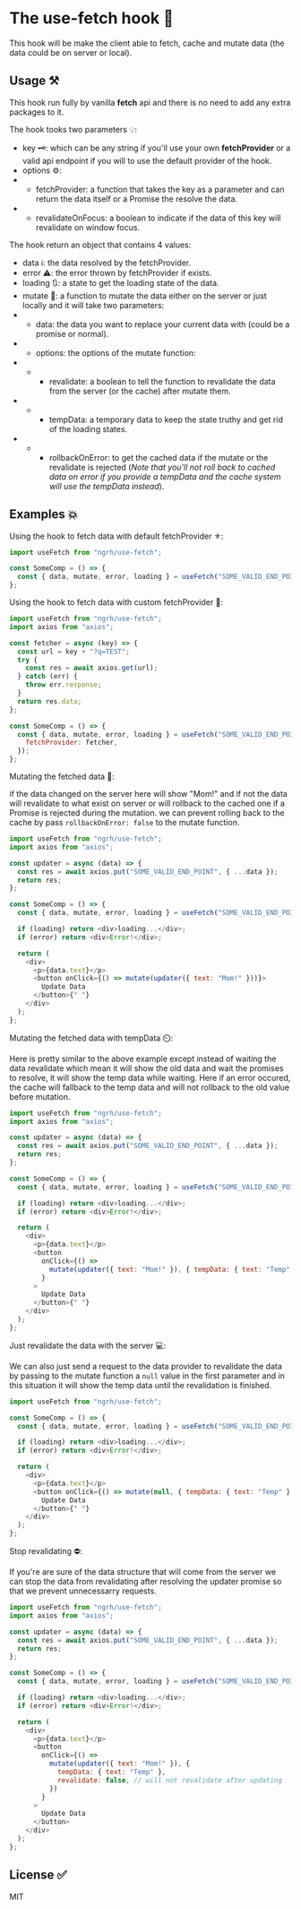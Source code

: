 # The use-fetch hook 🚀

This hook will be make the client able to fetch, cache and mutate data (the data could be on server or local).

## Usage ⚒️

This hook run fully by vanilla **fetch** api and there is no need to add any extra packages to it.

The hook tooks two parameters 💡:

- key 🗝️: which can be any string if you'll use your own **fetchProvider** or a valid api endpoint if you will to use the default provider of the hook.
- options ⚙️:
- - fetchProvider: a function that takes the key as a parameter and can return the data itself or a Promise the resolve the data.
- - revalidateOnFocus: a boolean to indicate if the data of this key will revalidate on window focus.

The hook return an object that contains 4 values:

- data ℹ️: the data resolved by the fetchProvider.
- error ⚠️: the error thrown by fetchProvider if exists.
- loading 🔃: a state to get the loading state of the data.
- mutate 💫: a function to mutate the data either on the server or just locally and it will take two parameters:
- - data: the data you want to replace your current data with (could be a promise or normal).
- - options: the options of the mutate function:
- - - revalidate: a boolean to tell the function to revalidate the data from the server (or the cache) after mutate them.
- - - tempData: a temporary data to keep the state truthy and get rid of the loading states.
- - - rollbackOnError: to get the cached data if the mutate or the revalidate is rejected (_Note that you'll not roll back to cached data on error if you provide a tempData and the cache system will use the tempData instead_).

## Examples 💥

Using the hook to fetch data with default fetchProvider ⚜️:

```js
import useFetch from "ngrh/use-fetch";

const SomeComp = () => {
  const { data, mutate, error, loading } = useFetch("SOME_VALID_END_POINT");
};
```

Using the hook to fetch data with custom fetchProvider 🧩:

```js
import useFetch from "ngrh/use-fetch";
import axios from "axios";

const fetcher = async (key) => {
  const url = key + "?q=TEST";
  try {
    const res = await axios.get(url);
  } catch (err) {
    throw err.response;
  }
  return res.data;
};

const SomeComp = () => {
  const { data, mutate, error, loading } = useFetch("SOME_VALID_END_POINT", {
    fetchProvider: fetcher,
  });
};
```

Mutating the fetched data 💫:

if the data changed on the server here will show "Mom!" and if not the data will revalidate to what exist on server or will rollback to the cached one if a Promise is rejected during the mutation. we can prevent rolling back to the cache by pass `rollbackOnError: false` to the mutate function.

```js
import useFetch from "ngrh/use-fetch";
import axios from "axios";

const updater = async (data) => {
  const res = await axios.put("SOME_VALID_END_POINT", { ...data });
  return res;
};

const SomeComp = () => {
  const { data, mutate, error, loading } = useFetch("SOME_VALID_END_POINT");

  if (loading) return <div>loading...</div>;
  if (error) return <div>Error!</div>;

  return (
    <div>
      <p>{data.text}</p>
      <button onClick={() => mutate(updater({ text: "Mom!" }))}>
        Update Data
      </button>{" "}
    </div>
  );
};
```

Mutating the fetched data with tempData ⏲️:

Here is pretty similar to the above example except instead of waiting the data revalidate which mean it will show the old data and wait the promises to resolve, it will show the temp data while waiting. Here if an error occured, the cache will fallback to the temp data and will not rollback to the old value before mutation.

```js
import useFetch from "ngrh/use-fetch";
import axios from "axios";

const updater = async (data) => {
  const res = await axios.put("SOME_VALID_END_POINT", { ...data });
  return res;
};

const SomeComp = () => {
  const { data, mutate, error, loading } = useFetch("SOME_VALID_END_POINT");

  if (loading) return <div>loading...</div>;
  if (error) return <div>Error!</div>;

  return (
    <div>
      <p>{data.text}</p>
      <button
        onClick={() =>
          mutate(updater({ text: "Mom!" }), { tempData: { text: "Temp" } })
        }
      >
        Update Data
      </button>{" "}
    </div>
  );
};
```

Just revalidate the data with the server 💻:

We can also just send a request to the data provider to revalidate the data by passing to the mutate function a `null` value in the first parameter and in this situation it will show the temp data until the revalidation is finished.

```js
import useFetch from "ngrh/use-fetch";

const SomeComp = () => {
  const { data, mutate, error, loading } = useFetch("SOME_VALID_END_POINT");

  if (loading) return <div>loading...</div>;
  if (error) return <div>Error!</div>;

  return (
    <div>
      <p>{data.text}</p>
      <button onClick={() => mutate(null, { tempData: { text: "Temp" } })}>
        Update Data
      </button>{" "}
    </div>
  );
};
```

Stop revalidating ⛔:

If you're are sure of the data structure that will come from the server we can stop the data from revalidating after resolving the updater promise so that we prevent unnecessarry requests.

```js
import useFetch from "ngrh/use-fetch";
import axios from "axios";

const updater = async (data) => {
  const res = await axios.put("SOME_VALID_END_POINT", { ...data });
  return res;
};

const SomeComp = () => {
  const { data, mutate, error, loading } = useFetch("SOME_VALID_END_POINT");

  if (loading) return <div>loading...</div>;
  if (error) return <div>Error!</div>;

  return (
    <div>
      <p>{data.text}</p>
      <button
        onClick={() =>
          mutate(updater({ text: "Mom!" }), {
            tempData: { text: "Temp" },
            revalidate: false, // will not revalidate after updating
          })
        }
      >
        Update Data
      </button>
    </div>
  );
};
```

## License ✅

MIT
